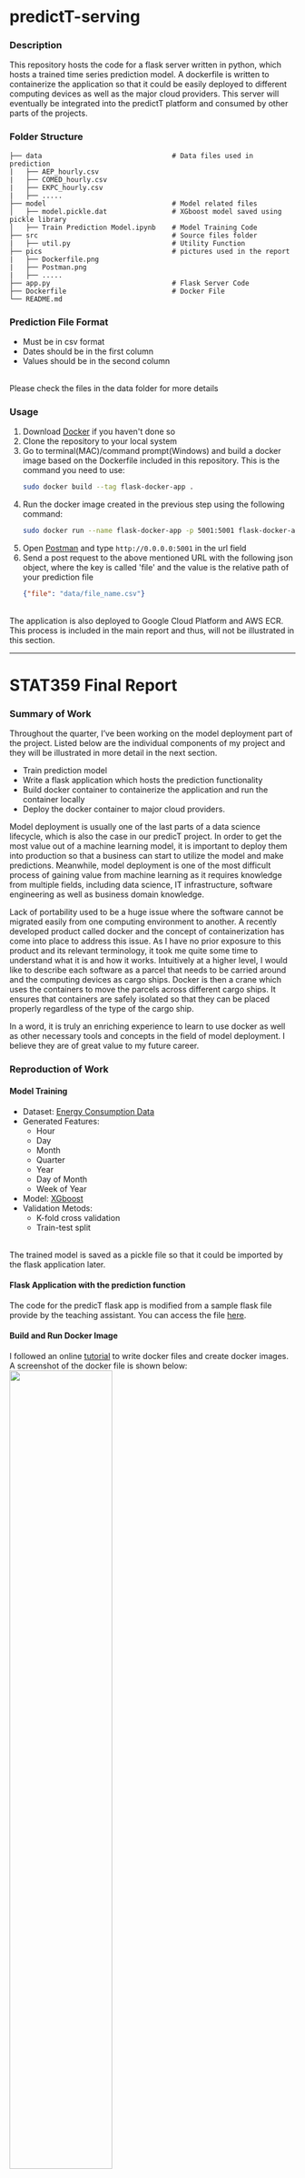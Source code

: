 # predictT-serving

### Description
This repository hosts the code for a flask server written in python, which hosts a trained time series prediction model. A dockerfile is written to containerize the application so that it could be easily deployed to different computing devices as well as the major cloud providers. This server will eventually be integrated into the predictT platform and consumed by other parts of the projects.

### Folder Structure

    ├── data                                # Data files used in prediction
    |   ├── AEP_hourly.csv
    |   ├── COMED_hourly.csv
    |   ├── EKPC_hourly.csv
    |   ├── .....
    ├── model                               # Model related files
    │   ├── model.pickle.dat                # XGboost model saved using pickle library
    │   ├── Train Prediction Model.ipynb    # Model Training Code
    ├── src                                 # Source files folder
    |   ├── util.py                         # Utility Function
    ├── pics                                # pictures used in the report
    |   ├── Dockerfile.png     
    |   ├── Postman.png 
    |   ├── .....
    ├── app.py                              # Flask Server Code
    ├── Dockerfile                          # Docker File
    └── README.md
    
### Prediction File Format
* Must be in csv format
* Dates should be in the first column
* Values should be in the second column

<br/>Please check the files in the data folder for more details
### Usage
1. Download [Docker](https://www.docker.com/products/docker-desktop) if you haven't done so
2. Clone the repository to your local system
3. Go to terminal(MAC)/command prompt(Windows) and build a docker image based on the Dockerfile included in this repository. This is the command you need to use:
    ```bash
    sudo docker build --tag flask-docker-app .
    ```
4. Run the docker image created in the previous step using the following command:
    ```bash
    sudo docker run --name flask-docker-app -p 5001:5001 flask-docker-app
    ```
5. Open [Postman](https://www.getpostman.com/downloads/) and type ```http://0.0.0.0:5001``` in the url field
6. Send a post request to the above mentioned URL with the following json object, where the key is called 'file' and the value is the relative path of your prediction file
    ```json
    {"file": "data/file_name.csv"}
    ```

<br/> The application is also deployed to Google Cloud Platform and AWS ECR. This process is included in the main report and thus, will not be illustrated in this section.

------------------------------------------------------------------------------------------------------------------------------

# STAT359 Final Report

### Summary of Work
Throughout the quarter, I’ve been working on the model deployment part of the project. Listed below are the individual components of my project and they will be illustrated in more detail in the next section.
-	Train prediction model
-   Write a flask application which hosts the prediction functionality
-	Build docker container to containerize the application and run the container locally
-	Deploy the docker container to major cloud providers.

Model deployment is usually one of the last parts of a data science lifecycle, which is also the case in our predicT project. In order to get the most value out of a machine learning model, it is important to deploy them into production so that a business can start to utilize the model and make predictions. Meanwhile, model deployment is one of the most difficult process of gaining value from machine learning as it requires knowledge from multiple fields, including data science, IT infrastructure, software engineering as well as business domain knowledge. 

Lack of portability used to be a huge issue where the software cannot be migrated easily from one computing environment to another. A recently developed product called docker and the concept of containerization has come into place to address this issue. As I have no prior exposure to this product and its relevant terminology, it took me quite some time to understand what it is and how it works. Intuitively at a higher level, I would like to describe each software as a parcel that needs to be carried around and the computing devices as cargo ships. Docker is then a crane which uses the containers to move the parcels across different cargo ships. It ensures that containers are safely isolated so that they can be placed properly regardless of the type of the cargo ship. 

In a word, it is truly an enriching experience to learn to use docker as well as other necessary tools and concepts in the field of model deployment. I believe they are of great value to my future career.


### Reproduction of Work
#### Model Training
- Dataset: [Energy Consumption Data](https://www.kaggle.com/robikscube/hourly-energy-consumption/version/3)
- Generated Features:
    * Hour
    * Day
    * Month
    * Quarter
    * Year
    * Day of Month
    * Week of Year
- Model: [XGboost](https://xgboost.readthedocs.io/en/latest/)
- Validation Metods:
    * K-fold cross validation
    * Train-test split

<br/> The trained model is saved as a pickle file so that it could be imported by the flask application later.
#### Flask Application with the prediction function
The code for the predicT flask app is modified from a sample flask file provide by the teaching assistant. You can access the file [here](https://drive.google.com/open?id=1sSt_ZzjufZLqpMCqmg6xFxXuK9GRR2n0).  

#### Build and Run Docker Image
I followed an online [tutorial](https://www.geeksforgeeks.org/dockerize-your-flask-app/) to write docker files and create docker images. A screenshot of the docker file is shown below:
<img src = 'https://github.com/JacobWangTengda/predictT-serving/blob/master/pics/Dockerfile.png' width=60% height=60%>

<br/>This docker file will first pull python images from the docker registry and copy all the files in the application folder, where the flask code is stored. It is required to create a requirement.txt file with all the necessary packages and its version so that the docker file can ‘pip’ install all the dependencies of the application. The docker file then exposes port 5001, which the application sits on, and executes the ```python app.py``` command.

After the docker file is written, you can build a docker image from this file. This docker image will create a docker container during runtime where the application is encapsulated inside. For more detail, please see the Usage section of the readme file.
#### Make a request to the predict function
You can make a HTTP request to the flask application once it is up and running. The input of the request is a csv file with the raw data and the output contains the predicted value. To make the POST request, you need to download Postman beforehand. Since the application is running locally and listens to port 5001, specify the host URL as ```http://0.0.0.0:5001```. The body of the request is a json object as shown in the screenshot below. The value of the entry is the path to the prediction file in the repository. Please refer to the picture below for more details.

<br/><img src = 'https://github.com/JacobWangTengda/predictT-serving/blob/master/pics/postman.png' width=80% height=80%>

<br/>This is how the response object looks like: 

<br/><img src = 'https://github.com/JacobWangTengda/predictT-serving/blob/master/pics/response.png' width=80% height=80%>
#### Deploy Docker image to the cloud
The previous steps only run the application locally. With the increasing popularity of cloud computing, we would also like to explore the possibility to utilize the services from major cloud provides and deploy the application to the cloud. In the second half of this quarter, I’ve tried to deploy docker images to Google Cloud Platform (GCP) and the Amazon Web Services (AWS). 
##### Cloud Provider 1: Google Cloud Platform (GCP)
GCP is nice enough to provide a comprehensive tutorial on how to deploy a containerized application, which can be found [here](https://cloud.google.com/kubernetes-engine/docs/tutorials/hello-app). It is straightforward to follow and includes all the step needed including how to package a web application in a docker image, and run that container on a Google Kubernetes Engine (GKE) cluster as a load-balanced set of replicas that can scale to the needs of users. GCP also provides a cloud shell/terminal that I find to be rather user-friendly. 

<br/> <img src = 'https://github.com/JacobWangTengda/predictT-serving/blob/master/pics/GCP.png' width=90% height=90%>
##### Cloud Provider 2: AWS ECR
I’ve been researching on the Amazon Elastic Container Service (ECR), which is a highly scalable, high performance container management service that supports Docker containers and allows you to easily run application on a managed cluster of Amazon EC2 instances. I followed this [tutorial](https://towardsdatascience.com/how-to-deploy-a-docker-container-python-on-amazon-ecs-using-amazon-ecr-9c52922b738f) and created a containerized static webpage. Given more time, the same procedure can be replicated on the flask predicT application. 


### Future Insights
In my opinion, predicT is a comprehensive end-to-end data science project of industry flavor. The concept named data pipeline has become increasingly popular in recent years. Typically, a data pipeline starts with data collection and retrieval while ends with a database for data storage or some other downstream tasks such as data visualisation. Meanwhile, it should automate the whole process of data transformation, cleansing, pre-processing as well as analysis and mining. In this case, predicT can also be viewed as a data pipeline. Although we work on different components of the project, the biweekly presentations and weekly progress updates allow us to learn and digest various areas in the field of data science.

The ability to build comprehensive data pipeline is an essential skill as a data scientist. Going further, we can apply the knowledge and skills we’ve acquired throughout the course to address industry problems. For example, I once interned in a sovereign fund as a data science intern and it was truly a painful experience to deploy python projects on different servers. With the ability to write docker file to containerize the application, the deployment process would become much easier and more efficient.
